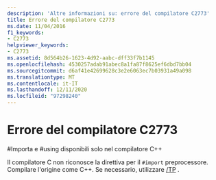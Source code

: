 ```yaml
---
description: 'Altre informazioni su: errore del compilatore C2773'
title: Errore del compilatore C2773
ms.date: 11/04/2016
f1_keywords:
- C2773
helpviewer_keywords:
- C2773
ms.assetid: 8d564b26-1623-4d92-aabc-dff33f7b1145
ms.openlocfilehash: 4530257adab91abec8a1fa87f8625ef6dbd7bb04
ms.sourcegitcommit: d6af41e42699628c3e2e6063ec7b03931a49a098
ms.translationtype: MT
ms.contentlocale: it-IT
ms.lasthandoff: 12/11/2020
ms.locfileid: "97298240"
---
```

# <a name="compiler-error-c2773"></a>Errore del compilatore C2773

\#Importa e #using disponibili solo nel compilatore C++

Il compilatore C non riconosce la direttiva per il `#import` preprocessore. Compilare l'origine come C++. Se necessario, utilizzare [/TP](../../build/reference/tc-tp-tc-tp-specify-source-file-type.md) .
